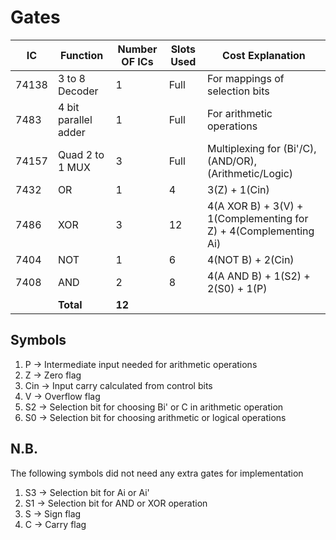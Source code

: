 # Gates
|IC|Function|Number OF ICs|Slots Used|Cost Explanation|
|-|-|-|-|-|
|74138|3 to 8 Decoder|1|Full|For mappings of selection bits|
|7483|4 bit parallel adder|1|Full|For arithmetic operations|
|74157|Quad 2 to 1 MUX|3|Full|Multiplexing for (Bi'/C), (AND/OR), (Arithmetic/Logic)|
|7432|OR|1|4|3(Z) + 1(Cin)|
|7486|XOR|3|12|4(A XOR B) + 3(V) + 1(Complementing for Z) + 4(Complementing Ai)|
|7404|NOT|1|6|4(NOT B) + 2(Cin)|
|7408|AND|2|8|4(A AND B) + 1(S2) + 2(S0) + 1(P)|
||__Total__|__12__|||

## Symbols
1. P -> Intermediate input needed for arithmetic operations
2. Z -> Zero flag
3. Cin -> Input carry calculated from control bits
4. V -> Overflow flag
5. S2 -> Selection bit for choosing Bi' or C in arithmetic operation
6. S0 -> Selection bit for choosing arithmetic or logical operations

## N.B.
The following symbols did not need any extra gates for implementation

1. S3 -> Selection bit for Ai or Ai'
2. S1 -> Selection bit for AND or XOR operation
3. S -> Sign flag
4. C -> Carry flag